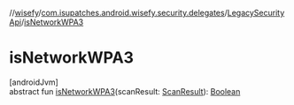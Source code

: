 //[wisefy](../../../index.md)/[com.isupatches.android.wisefy.security.delegates](../index.md)/[LegacySecurityApi](index.md)/[isNetworkWPA3](is-network-w-p-a3.md)

# isNetworkWPA3

[androidJvm]\
abstract fun [isNetworkWPA3](is-network-w-p-a3.md)(scanResult: [ScanResult](https://developer.android.com/reference/kotlin/android/net/wifi/ScanResult.html)): [Boolean](https://kotlinlang.org/api/latest/jvm/stdlib/kotlin/-boolean/index.html)
